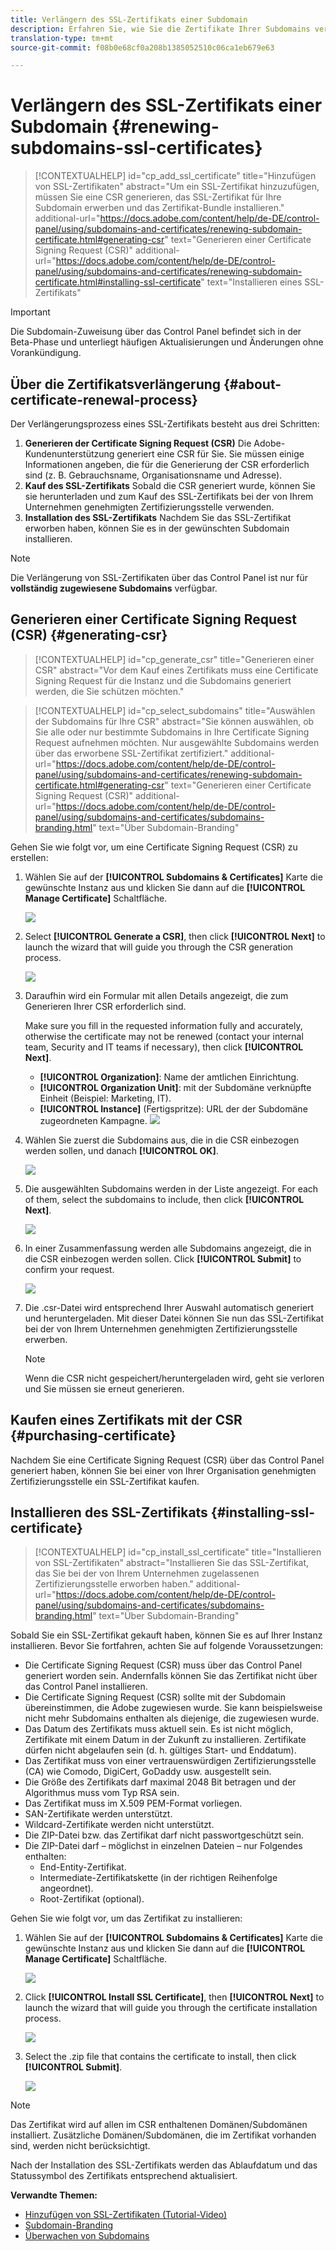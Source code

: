 ```yaml
---
title: Verlängern des SSL-Zertifikats einer Subdomain
description: Erfahren Sie, wie Sie die Zertifikate Ihrer Subdomains verlängern.
translation-type: tm+mt
source-git-commit: f08b0e68cf0a208b1385052510c06ca1eb679e63

---
```



# Verlängern des SSL-Zertifikats einer Subdomain {#renewing-subdomains-ssl-certificates}

>[!CONTEXTUALHELP]
>id=&quot;cp_add_ssl_certificate&quot;
>title=&quot;Hinzufügen von SSL-Zertifikaten&quot;
>abstract=&quot;Um ein SSL-Zertifikat hinzuzufügen, müssen Sie eine CSR generieren, das SSL-Zertifikat für Ihre Subdomain erwerben und das Zertifikat-Bundle installieren.&quot;
>additional-url=&quot;https://docs.adobe.com/content/help/de-DE/control-panel/using/subdomains-and-certificates/renewing-subdomain-certificate.html#generating-csr&quot; text=&quot;Generieren einer Certificate Signing Request (CSR)&quot;
>additional-url=&quot;https://docs.adobe.com/content/help/de-DE/control-panel/using/subdomains-and-certificates/renewing-subdomain-certificate.html#installing-ssl-certificate&quot; text=&quot;Installieren eines SSL-Zertifikats&quot;

>[!IMPORTANT]
>
>Die Subdomain-Zuweisung über das Control Panel befindet sich in der Beta-Phase und unterliegt häufigen Aktualisierungen und Änderungen ohne Vorankündigung.

## Über die Zertifikatsverlängerung {#about-certificate-renewal-process}

Der Verlängerungsprozess eines SSL-Zertifikats besteht aus drei Schritten:

1. **Generieren der Certificate Signing Request (CSR)** Die Adobe-Kundenunterstützung generiert eine CSR für Sie. Sie müssen einige Informationen angeben, die für die Generierung der CSR erforderlich sind (z. B. Gebrauchsname, Organisationsname und Adresse).
1. **Kauf des SSL-Zertifikats**
Sobald die CSR generiert wurde, können Sie sie herunterladen und zum Kauf des SSL-Zertifikats bei der von Ihrem Unternehmen genehmigten Zertifizierungsstelle verwenden.
1. **Installation des SSL-Zertifikats**
Nachdem Sie das SSL-Zertifikat erworben haben, können Sie es in der gewünschten Subdomain installieren.

>[!NOTE]
>
>Die Verlängerung von SSL-Zertifikaten über das Control Panel ist nur für **vollständig zugewiesene Subdomains** verfügbar.

## Generieren einer Certificate Signing Request (CSR) {#generating-csr}

>[!CONTEXTUALHELP]
>id=&quot;cp_generate_csr&quot;
>title=&quot;Generieren einer CSR&quot;
>abstract=&quot;Vor dem Kauf eines Zertifikats muss eine Certificate Signing Request für die Instanz und die Subdomains generiert werden, die Sie schützen möchten.&quot;

>[!CONTEXTUALHELP]
>id=&quot;cp_select_subdomains&quot;
>title=&quot;Auswählen der Subdomains für Ihre CSR&quot;
>abstract=&quot;Sie können auswählen, ob Sie alle oder nur bestimmte Subdomains in Ihre Certificate Signing Request aufnehmen möchten. Nur ausgewählte Subdomains werden über das erworbene SSL-Zertifikat zertifiziert.&quot;
>additional-url=&quot;https://docs.adobe.com/content/help/de-DE/control-panel/using/subdomains-and-certificates/renewing-subdomain-certificate.html#generating-csr&quot; text=&quot;Generieren einer Certificate Signing Request (CSR)&quot;
>additional-url=&quot;https://docs.adobe.com/content/help/de-DE/control-panel/using/subdomains-and-certificates/subdomains-branding.html&quot; text=&quot;Über Subdomain-Branding&quot;

Gehen Sie wie folgt vor, um eine Certificate Signing Request (CSR) zu erstellen:

1. Wählen Sie auf der **[!UICONTROL Subdomains & Certificates]** Karte die gewünschte Instanz aus und klicken Sie dann auf die **[!UICONTROL Manage Certificate]** Schaltfläche.

   ![](assets/renewal1.png)

1. Select **[!UICONTROL Generate a CSR]**, then click **[!UICONTROL Next]** to launch the wizard that will guide you through the CSR generation process.

   ![](assets/renewal2.png)

1. Daraufhin wird ein Formular mit allen Details angezeigt, die zum Generieren Ihrer CSR erforderlich sind.

   Make sure you fill in the requested information fully and accurately, otherwise the certificate may not be renewed (contact your internal team, Security and IT teams if necessary), then click **[!UICONTROL Next]**.

   * **[!UICONTROL Organization]**: Name der amtlichen Einrichtung.
   * **[!UICONTROL Organization Unit]**: mit der Subdomäne verknüpfte Einheit (Beispiel: Marketing, IT).
   * **[!UICONTROL Instance]** (Fertigspritze): URL der der Subdomäne zugeordneten Kampagne.
   ![](assets/renewal3.png)

1. Wählen Sie zuerst die Subdomains aus, die in die CSR einbezogen werden sollen, und danach **[!UICONTROL OK]**.

   ![](assets/renewal4.png)

1. Die ausgewählten Subdomains werden in der Liste angezeigt. For each of them, select the subdomains to include, then click **[!UICONTROL Next]**.

   ![](assets/renewal5.png)

1. In einer Zusammenfassung werden alle Subdomains angezeigt, die in die CSR einbezogen werden sollen. Click **[!UICONTROL Submit]** to confirm your request.

   ![](assets/renewal6.png)

1. Die .csr-Datei wird entsprechend Ihrer Auswahl automatisch generiert und heruntergeladen. Mit dieser Datei können Sie nun das SSL-Zertifikat bei der von Ihrem Unternehmen genehmigten Zertifizierungsstelle erwerben.

   >[!NOTE]
   >
   >Wenn die CSR nicht gespeichert/heruntergeladen wird, geht sie verloren und Sie müssen sie erneut generieren.

## Kaufen eines Zertifikats mit der CSR {#purchasing-certificate}

Nachdem Sie eine Certificate Signing Request (CSR) über das Control Panel generiert haben, können Sie bei einer von Ihrer Organisation genehmigten Zertifizierungsstelle ein SSL-Zertifikat kaufen.

## Installieren des SSL-Zertifikats {#installing-ssl-certificate}

>[!CONTEXTUALHELP]
>id=&quot;cp_install_ssl_certificate&quot;
>title=&quot;Installieren von SSL-Zertifikaten&quot;
>abstract=&quot;Installieren Sie das SSL-Zertifikat, das Sie bei der von Ihrem Unternehmen zugelassenen Zertifizierungsstelle erworben haben.&quot;
>additional-url=&quot;https://docs.adobe.com/content/help/de-DE/control-panel/using/subdomains-and-certificates/subdomains-branding.html&quot; text=&quot;Über Subdomain-Branding&quot;

Sobald Sie ein SSL-Zertifikat gekauft haben, können Sie es auf Ihrer Instanz installieren. Bevor Sie fortfahren, achten Sie auf folgende Voraussetzungen:

* Die Certificate Signing Request (CSR) muss über das Control Panel generiert worden sein. Andernfalls können Sie das Zertifikat nicht über das Control Panel installieren.
* Die Certificate Signing Request (CSR) sollte mit der Subdomain übereinstimmen, die Adobe zugewiesen wurde. Sie kann beispielsweise nicht mehr Subdomains enthalten als diejenige, die zugewiesen wurde.
* Das Datum des Zertifikats muss aktuell sein. Es ist nicht möglich, Zertifikate mit einem Datum in der Zukunft zu installieren. Zertifikate dürfen nicht abgelaufen sein (d. h. gültiges Start- und Enddatum).
* Das Zertifikat muss von einer vertrauenswürdigen Zertifizierungsstelle (CA) wie Comodo, DigiCert, GoDaddy usw. ausgestellt sein.
* Die Größe des Zertifikats darf maximal 2048 Bit betragen und der Algorithmus muss vom Typ RSA sein.
* Das Zertifikat muss im X.509 PEM-Format vorliegen.
* SAN-Zertifikate werden unterstützt.
* Wildcard-Zertifikate werden nicht unterstützt.
* Die ZIP-Datei bzw. das Zertifikat darf nicht passwortgeschützt sein.
* Die ZIP-Datei darf – möglichst in einzelnen Dateien – nur Folgendes enthalten:
   * End-Entity-Zertifikat.
   * Intermediate-Zertifikatskette (in der richtigen Reihenfolge angeordnet).
   * Root-Zertifikat (optional).

Gehen Sie wie folgt vor, um das Zertifikat zu installieren:

1. Wählen Sie auf der **[!UICONTROL Subdomains & Certificates]** Karte die gewünschte Instanz aus und klicken Sie dann auf die **[!UICONTROL Manage Certificate]** Schaltfläche.

   ![](assets/renewal1.png)

1. Click **[!UICONTROL Install SSL Certificate]**, then **[!UICONTROL Next]** to launch the wizard that will guide you through the certificate installation process.

   ![](assets/install1.png)

1. Select the .zip file that contains the certificate to install, then click **[!UICONTROL Submit]**.

   ![](assets/install2.png)

>[!NOTE]
>
>Das Zertifikat wird auf allen im CSR enthaltenen Domänen/Subdomänen installiert. Zusätzliche Domänen/Subdomänen, die im Zertifikat vorhanden sind, werden nicht berücksichtigt.

Nach der Installation des SSL-Zertifikats werden das Ablaufdatum und das Statussymbol des Zertifikats entsprechend aktualisiert.

**Verwandte Themen:**

* [Hinzufügen von SSL-Zertifikaten (Tutorial-Video)](https://docs.adobe.com/content/help/en/campaign-learn/campaign-standard-tutorials/administrating/control-panel/adding-ssl-certificates.html)
* [Subdomain-Branding](../../subdomains-certificates/using/subdomains-branding.md)
* [Überwachen von Subdomains](../../subdomains-certificates/using/monitoring-subdomains.md)